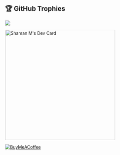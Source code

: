 

## 🏆 GitHub Trophies
![](https://github-profile-trophy.vercel.app/?username=shaman-004&theme=radical&no-frame=false&no-bg=true&margin-w=2&padding-x=4)

<a href="https://app.daily.dev/shaman_004"><img src="https://api.daily.dev/devcards/v2/xWI3VoDA17DanR5sp5b2C.png?r=ppy" width="356" alt="Shaman M's Dev Card"/></a>

[![BuyMeACoffee](https://img.shields.io/badge/Buy%20Me%20a%20Coffee-ffdd00?style=for-the-badge&logo=buy-me-a-coffee&logoColor=black)](https://www.buymeacoffee.com/shaman004) 

